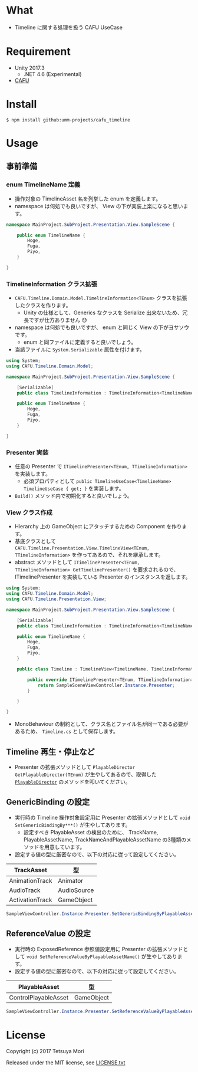 # What

* Timeline に関する処理を扱う CAFU UseCase

# Requirement

* Unity 2017.3
  * .NET 4.6 (Experimental)
* [CAFU](https://github.com/umm-projects/cafu_core)

# Install

```shell
$ npm install github:umm-projects/cafu_timeline
```

# Usage

## 事前準備

### enum TimelineName 定義

* 操作対象の TimelineAsset 名を列挙した enum を定義します。
* namespace は何処でも良いですが、 View の下が実装上楽になると思います。

```csharp
namespace MainProject.SubProject.Presentation.View.SampleScene {

    public enum TimelineName {
        Hoge,
        Fuga,
        Piyo,
    }

}
```

### TimelineInformation クラス拡張

* `CAFU.Timeline.Domain.Model.TimelineInformation<TEnum>` クラスを拡張したクラスを作ります。
  * Unity の仕様として、Generics なクラスを Serialize 出来ないため、冗長ですが仕方ありません 😓
* namespace は何処でも良いですが、 enum と同じく View の下がヨサソウです。
  * enum と同ファイルに定義すると良いでしょう。
* 当該ファイルに `System.Serializable` 属性を付けます。

```csharp
using System;
using CAFU.Timeline.Domain.Model;

namespace MainProject.SubProject.Presentation.View.SampleScene {

    [Serializable]
    public class TimelineInformation : TimelineInformation<TimelineName> {}

    public enum TimelineName {
        Hoge,
        Fuga,
        Piyo,
    }

}
```

### Presenter 実装

* 任意の Presenter で `ITimelinePresenter<TEnum, TTimelineInformation>` を実装します。
  * 必須プロパティとして `public TimelineUseCase<TimelineName> TimelineUseCase { get; }` を実装します。
* `Build()` メソッド内で初期化すると良いでしょう。

### View クラス作成

* Hierarchy 上の GameObject にアタッチするための Component を作ります。
* 基底クラスとして `CAFU.Timeline.Presentation.View.TimelineView<TEnum, TTimelineInformation>` を作ってあるので、それを継承します。
* abstract メソッドとして `ITimelinePresenter<TEnum, TTimelineInformation> GetTimelinePresenter()` を要求されるので、 ITimelinePresenter を実装している Presenter のインスタンスを返します。

```csharp
using System;
using CAFU.Timeline.Domain.Model;
using CAFU.Timeline.Presentation.View;

namespace MainProject.SubProject.Presentation.View.SampleScene {

    [Serializable]
    public class TimelineInformation : TimelineInformation<TimelineName> {}

    public enum TimelineName {
        Hoge,
        Fuga,
        Piyo,
    }

    public class Timeline : TimelineView<TimelineName, TimelineInformation> {

        public override ITimelinePresenter<TEnum, TTimelineInformation> GetTimelinePresenter() {
            return SampleSceneViewController.Instance.Presenter;
        }

    }

}
```

* MonoBehaviour の制約として、クラス名とファイル名が同一である必要があるため、 `Timeline.cs` として保存します。

## Timeline 再生・停止など

* Presenter の拡張メソッドとして `PlayableDirector GetPlayableDirector(TEnum)` が生やしてあるので、取得した [`PlayableDirector`](https://docs.unity3d.com/ScriptReference/Playables.PlayableDirector.html) のメソッドを叩いてください。

## GenericBinding の設定

* 実行時の Timeline 操作対象設定用に Presenter の拡張メソッドとして `void SetGenericBindingBy***()` が生やしてあります。
  * 設定すべき PlayableAsset の検出のために、 TrackName, PlayableAssetName, TrackNameAndPlayableAssetName の3種類のメソッドを用意しています。
* 設定する値の型に厳密なので、以下の対応に従って設定してください。

| TrackAsset | 型 |
| --- | --- |
| AnimationTrack | Animator |
| AudioTrack | AudioSource |
| ActivationTrack | GameObject |

```csharp
SampleViewController.Instance.Presenter.SetGenericBindingByPlayableAssetName(TimelineName.Hoge, "FadeIn", this.GetComponent<Animator>());
```

## ReferenceValue の設定

* 実行時の ExposedReference 参照値設定用に Presenter の拡張メソッドとして `void SetReferenceValueByPlayableAssetName()` が生やしてあります。
* 設定する値の型に厳密なので、以下の対応に従って設定してください。

| PlayableAsset | 型 |
| --- | --- |
| ControlPlayableAsset | GameObject |

```csharp
SampleViewController.Instance.Presenter.SetReferenceValueByPlayableAssetName(TimelineName.Hoge, "SomeReference", this.gameObject);
```

# License

Copyright (c) 2017 Tetsuya Mori

Released under the MIT license, see [LICENSE.txt](LICENSE.txt)


